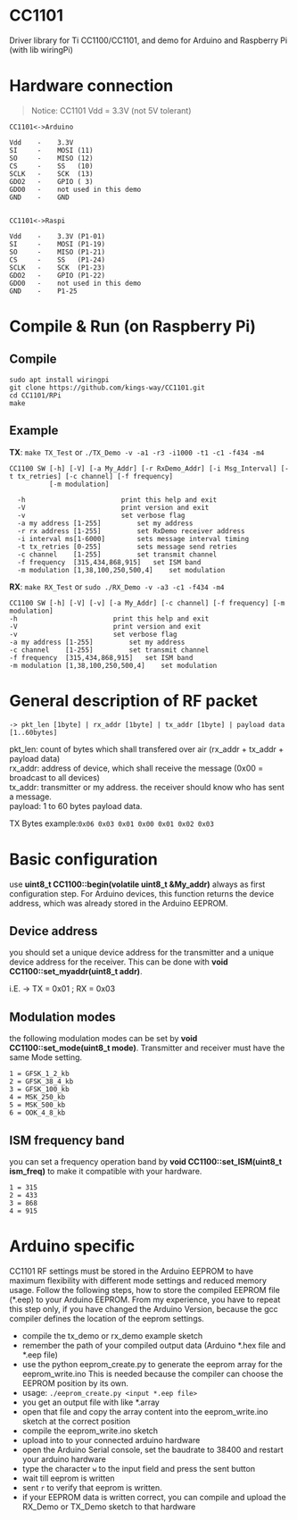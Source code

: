 CC1101
======

Driver library for Ti CC1100/CC1101, and demo for Arduino and Raspberry Pi (with lib wiringPi)

Hardware connection
===================

> Notice: CC1101 Vdd = 3.3V (not 5V tolerant)

```
CC1101<->Arduino

Vdd    -    3.3V
SI     -    MOSI (11)
SO     -    MISO (12)
CS     -    SS   (10)
SCLK   -    SCK  (13)
GDO2   -    GPIO ( 3)
GDO0   -    not used in this demo
GND    -    GND


CC1101<->Raspi

Vdd    -    3.3V (P1-01)
SI     -    MOSI (P1-19)
SO     -    MISO (P1-21)
CS     -    SS   (P1-24)
SCLK   -    SCK  (P1-23)
GDO2   -    GPIO (P1-22)
GDO0   -    not used in this demo
GND    -    P1-25
```

Compile & Run (on Raspberry Pi)
==========================

Compile
--------

```
sudo apt install wiringpi
git clone https://github.com/kings-way/CC1101.git
cd CC1101/RPi
make
```

Example
-------

**TX**: ```make TX_Test``` or ```./TX_Demo -v -a1 -r3 -i1000 -t1 -c1 -f434 -m4```
```
CC1100 SW [-h] [-V] [-a My_Addr] [-r RxDemo_Addr] [-i Msg_Interval] [-t tx_retries] [-c channel] [-f frequency]
          [-m modulation]

  -h              			print this help and exit
  -V              			print version and exit
  -v              			set verbose flag
  -a my address [1-255] 		set my address
  -r rx address [1-255] 	  	set RxDemo receiver address
  -i interval ms[1-6000] 	  	sets message interval timing
  -t tx_retries [0-255] 	  	sets message send retries
  -c channel    [1-255] 		set transmit channel
  -f frequency  [315,434,868,915]  	set ISM band
  -m modulation [1,38,100,250,500,4]	set modulation
  ```
  
**RX**: ```make RX_Test``` or ```sudo ./RX_Demo -v -a3 -c1 -f434 -m4```
  ```
  CC1100 SW [-h] [-V] [-v] [-a My_Addr] [-c channel] [-f frequency] [-m modulation]
  -h              			print this help and exit
  -V              			print version and exit
  -v              			set verbose flag
  -a my address [1-255] 		set my address
  -c channel    [1-255] 		set transmit channel
  -f frequency  [315,434,868,915]  	set ISM band
  -m modulation [1,38,100,250,500,4]	set modulation
  ```

General description of RF packet
================================

```
-> pkt_len [1byte] | rx_addr [1byte] | tx_addr [1byte] | payload data [1..60bytes]
```

pkt_len: count of bytes which shall transfered over air (rx_addr + tx_addr + payload data)<br />
rx_addr: address of device, which shall receive the message (0x00 = broadcast to all devices)<br />
tx_addr: transmitter or my address. the receiver should know who has sent a message.<br />
payload: 1 to 60 bytes payload data.<br />

TX Bytes example:```0x06 0x03 0x01 0x00 0x01 0x02 0x03```

Basic configuration
===================

use **uint8_t CC1100::begin(volatile uint8_t &My_addr)** always as first configuration step. For Arduino devices, this function returns the device address, which was already stored in the Arduino EEPROM.

Device address
--------------
you should set a unique device address for the transmitter and a unique device address for the receiver. 
This can be done with **void CC1100::set_myaddr(uint8_t addr)**.

i.E. -> TX = 0x01 ; RX = 0x03


Modulation modes
----------------
the following modulation modes can be set by **void CC1100::set_mode(uint8_t mode)**. Transmitter and receiver must have the same Mode setting.

```
1 = GFSK_1_2_kb
2 = GFSK_38_4_kb
3 = GFSK_100_kb
4 = MSK_250_kb
5 = MSK_500_kb
6 = OOK_4_8_kb
```

ISM frequency band
------------------
you can set a frequency operation band by **void CC1100::set_ISM(uint8_t ism_freq)** to make it compatible with your hardware.

```
1 = 315
2 = 433
3 = 868
4 = 915
```

Arduino specific
================

CC1101 RF settings must be stored in the Arduino EEPROM to have maximum flexibility with different mode settings and reduced memory usage.
Follow the following steps, how to store the compiled EEPROM file (*.eep) to your Arduino EEPROM. From my experience, you have to repeat this step only, if you have changed the Arduino Version, because the gcc compiler defines the location of the eeprom settings.

- compile the tx_demo or rx_demo example sketch
- remember the path of your compiled output data (Arduino *.hex file and *.eep file)
- use the python eeprom_create.py to generate the eeprom array for the eeprom_write.ino
  This is needed because the compiler can choose the EEPROM position by its own.
- usage: ``` ./eeprom_create.py <input *.eep file> ```
- you get an output file with like *.array
- open that file and copy the array content into the eeprom_write.ino sketch at the correct position
- compile the eeprom_write.ino sketch
- upload into to your connected arduino hardware
- open the Arduino Serial console, set the baudrate to 38400 and restart your arduino hardware
- type the character ```w``` to the input field and press the sent button
- wait till eeprom is written
- sent ```r``` to verify that eeprom is written.
- if your EEPROM data is written correct, you can compile and upload the RX_Demo or TX_Demo sketch to that hardware
